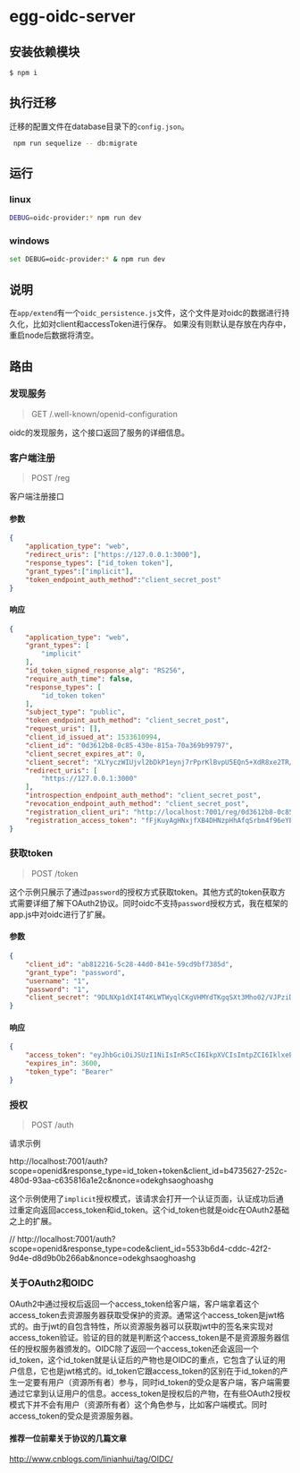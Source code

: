 # egg-oidc-server



## 安装依赖模块

```bash
$ npm i
```


## 执行迁移

迁移的配置文件在database目录下的`config.json`。
```bash
 npm run sequelize -- db:migrate
```

## 运行

### linux

```bash
DEBUG=oidc-provider:* npm run dev
```

### windows

```bash
set DEBUG=oidc-provider:* & npm run dev
```

## 说明
在`app/extend`有一个`oidc_persistence.js`文件，这个文件是对oidc的数据进行持久化，比如对client和accessToken进行保存。
如果没有则默认是存放在内存中，重启node后数据将清空。

## 路由

### 发现服务

> GET /.well-known/openid-configuration

oidc的发现服务，这个接口返回了服务的详细信息。


### 客户端注册

> POST /reg

客户端注册接口

#### 参数

```json
{
    "application_type": "web",
	"redirect_uris": ["https://127.0.0.1:3000"],
	"response_types": ["id_token token"],
	"grant_types":["implicit"],
	"token_endpoint_auth_method":"client_secret_post"
}
```

#### 响应

```json
{
    "application_type": "web",
    "grant_types": [
        "implicit"
    ],
    "id_token_signed_response_alg": "RS256",
    "require_auth_time": false,
    "response_types": [
        "id_token token"
    ],
    "subject_type": "public",
    "token_endpoint_auth_method": "client_secret_post",
    "request_uris": [],
    "client_id_issued_at": 1533610994,
    "client_id": "0d3612b8-0c85-430e-815a-70a369b99797",
    "client_secret_expires_at": 0,
    "client_secret": "XLYyczWIUjvl2bDkP1eynj7rPprKlBvpU5EQn5+XdR8xe2TR/F3wlTT9JL11HboV",
    "redirect_uris": [
        "https://127.0.0.1:3000"
    ],
    "introspection_endpoint_auth_method": "client_secret_post",
    "revocation_endpoint_auth_method": "client_secret_post",
    "registration_client_uri": "http://localhost:7001/reg/0d3612b8-0c85-430e-815a-70a369b99797",
    "registration_access_token": "fFjKuyAgHNxjfXB4DHNzpHhAfqSrbm4f96eYEaf_75B"
}
```

### 获取token

> POST /token

这个示例只展示了通过`password`的授权方式获取token。其他方式的token获取方式需要详细了解下OAuth2协议。同时oidc不支持`password`授权方式，我在框架的app.js中对oidc进行了扩展。

#### 参数

```json
{
    "client_id": "ab812216-5c28-44d0-841e-59cd9bf7385d",
    "grant_type": "password",
    "username": "1",
    "password": "1",
    "client_secret": "9DLNXp1dXI4T4KLWTWyqlCKgVHMYdTKgqSXt3Mho02/VJPziD85rbdxF7/WKX27p"
}


```
#### 响应

```json
{
    "access_token": "eyJhbGciOiJSUzI1NiIsInR5cCI6IkpXVCIsImtpZCI6IklxeEcyV185VTZGczB3dEVZNHFBNkhEV3dXcGFTeWtobEZUeld6MlVuYUUifQ.eyJqdGkiOiJscGlVNXR0aTRqU3JCZHdkcUpEXzgiLCJzdWIiOjEsImlzcyI6Imh0dHA6Ly8xMjcuMC4wLjE6MzAwMCIsImlhdCI6MTUzMzYxMTIyMiwiZXhwIjoxNTMzNjE0ODIyLCJhdWQiOiJhYjgxMjIxNi01YzI4LTQ0ZDAtODQxZS01OWNkOWJmNzM4NWQifQ.lEOB3MdNsvO-M88tVYaqAZi13F7K0ij25X5h3mW4krVV_xTWECRDWWHq_UTWhso-CIBIeogDzMzwv1jaVfWZWJgNqkZWWf20XOgUEyZkP_nbsH10YjpPYRVXXorJF-dENv-RA7aUSBg6JwN0C5Lh4XTUJ7zB1Pdz7PGAAIfbnhVhUpa4iPhG5XfY7iLCnY5Xv1BP903CgZLvY8P9Mvz4cc_hpQRK4DUML8N3592F5WgeDBS2BRLycG-FjpckVCO_H8zj51vzuJNS0hWqpbQeu4lXfDbHhX1L3Y1chhHaDIq888lCuweJDrjaD3CFsKmigSlRPRiOrN2sflz-kiCRoQ",
    "expires_in": 3600,
    "token_type": "Bearer"
}
```

### 授权

> POST /auth


请求示例

http://localhost:7001/auth?scope=openid&response_type=id_token+token&client_id=b4735627-252c-480d-93aa-c635816a1e2c&nonce=odekghsaoghoashg

这个示例使用了`implicit`授权模式，该请求会打开一个认证页面，认证成功后通过重定向返回access_token和id_token。这个id_token也就是oidc在OAuth2基础之上的扩展。


//  http://localhost:7001/auth?scope=openid&response_type=code&client_id=5533b6d4-cddc-42f2-9d4e-d8d9b0b266ab&nonce=odekghsaoghoashg

### 关于OAuth2和OIDC

OAuth2中通过授权后返回一个access_token给客户端，客户端拿着这个access_token去资源服务器获取受保护的资源。通常这个access_token是jwt格式的。由于jwt的自包含特性，所以资源服务器可以获取jwt中的签名来实现对access_token验证。验证的目的就是判断这个access_token是不是资源服务器信任的授权服务器颁发的。OIDC除了返回一个access_token还会返回一个id_token，这个id_token就是认证后的产物也是OIDC的重点，它包含了认证的用户信息，它也是jwt格式的。id_token它跟access_token的区别在于id_token的产生一定要有用户（资源所有者）参与，同时id_token的受众是客户端，客户端需要通过它拿到认证用户的信息。access_token是授权后的产物，在有些OAuth2授权模式下并不会有用户（资源所有者）这个角色参与，比如客户端模式。同时access_token的受众是资源服务器。


#### 推荐一位前辈关于协议的几篇文章

http://www.cnblogs.com/linianhui/tag/OIDC/
